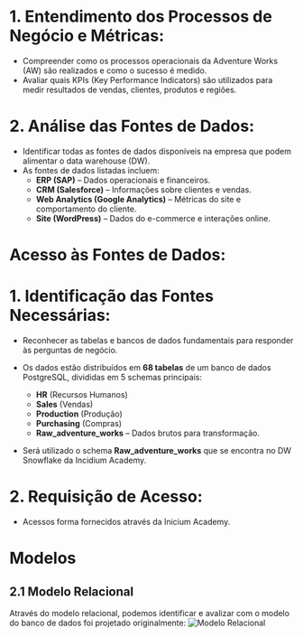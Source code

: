 # 1. Entendimento dos Processos de Negócio e Métricas:
- Compreender como os processos operacionais da Adventure Works (AW) são realizados e como o sucesso é medido.  
- Avaliar quais KPIs (Key Performance Indicators) são utilizados para medir resultados de vendas, clientes, produtos e regiões.  

# **2. Análise das Fontes de Dados:**  
- Identificar todas as fontes de dados disponíveis na empresa que podem alimentar o data warehouse (DW).  
- As fontes de dados listadas incluem:  
  - **ERP (SAP)** – Dados operacionais e financeiros.  
  - **CRM (Salesforce)** – Informações sobre clientes e vendas.  
  - **Web Analytics (Google Analytics)** – Métricas do site e comportamento do cliente.  
  - **Site (WordPress)** – Dados do e-commerce e interações online.  


# **Acesso às Fontes de Dados:**  

# **1. Identificação das Fontes Necessárias:**  
- Reconhecer as tabelas e bancos de dados fundamentais para responder às perguntas de negócio.  
- Os dados estão distribuídos em **68 tabelas** de um banco de dados PostgreSQL, divididas em 5 schemas principais:  
  - **HR** (Recursos Humanos)  
  - **Sales** (Vendas)  
  - **Production** (Produção)  
  - **Purchasing** (Compras)  
  - **Raw_adventure_works** – Dados brutos para transformação.

- Será utilizado o schema **Raw_adventure_works** que se encontra no DW Snowflake da Incidium Academy.

# **2. Requisição de Acesso:**  
- Acessos forma fornecidos através da Inicium Academy.  
 
# Modelos

## **2.1 Modelo Relacional**

Através do modelo relacional, podemos identificar e avalizar com o modelo do banco de dados foi projetado originalmente:
![Modelo Relacional](img/ea_modelo_relacional.png)





